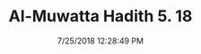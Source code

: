 ---
title        : "Al-Muwatta Hadith 5. 18"
date         : 7/25/2018 12:28:49 PM
draft        : false
type         : "hadith"
layout       : "hadith"
BookCode     : "AMH"
VolumeNumber : "5"
HadithNumber : "18"
categories  :  ["Prayer, Friday (Jumua) - Good Appearance and Not Stepping Over People and Facing the Imam on the Day of Jumua"]
---